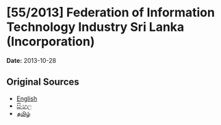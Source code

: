 # [55/2013] Federation of Information Technology Industry Sri Lanka (Incorporation)

**Date:** 2013-10-28

## Original Sources

- [English](https://documents.gov.lk/view/bills/2013/10/55-2013_E.pdf)
- [සිංහල](https://documents.gov.lk/view/bills/2013/10/55-2013_S.pdf)
- [தமிழ்](https://documents.gov.lk/view/bills/2013/10/55-2013_T.pdf)
